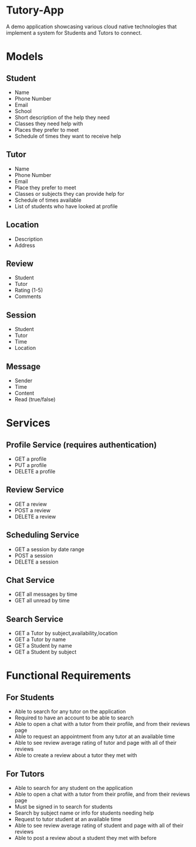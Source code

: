 # Tutory-App

A demo application showcasing various cloud native technologies that implement a system for Students and Tutors to connect.

# Models

## Student

* Name
* Phone Number
* Email
* School
* Short description of the help they need
* Classes they need help with
* Places they prefer to meet
* Schedule of times they want to receive help

## Tutor

* Name
* Phone Number
* Email
* Place they prefer to meet
* Classes or subjects they can provide help for
* Schedule of times available
* List of students who have looked at profile

## Location

* Description
* Address

## Review

* Student
* Tutor
* Rating (1-5)
* Comments

## Session

* Student
* Tutor
* Time
* Location

## Message

* Sender
* Time
* Content
* Read (true/false)

# Services

## Profile Service (requires authentication)

* GET a profile
* PUT a profile
* DELETE a profile

## Review Service

* GET a review
* POST a review
* DELETE a review

## Scheduling Service

* GET a session by date range
* POST a session
* DELETE a session

## Chat Service

* GET all messages by time
* GET all unread by time

## Search Service

* GET a Tutor by subject,availability,location
* GET a Tutor by name
* GET a Student by name
* GET a Student by subject

# Functional Requirements

## For Students

* Able to search for any tutor on the application
* Required to have an account to be able to search
* Able to open a chat with a tutor from their profile, and from their reviews page
* Able to request an appointment from any tutor at an available time
* Able to see review average rating of tutor and page with all of their reviews
* Able to create a review about a tutor they met with


## For Tutors

* Able to search for any student on the application
* Able to open a chat with a tutor from their profile, and from their reviews page
* Must be signed in to search for students
* Search by subject name or info for students needing help
* Request to tutor student at an available time
* Able to see review average rating of student and page with all of their reviews
* Able to post a review about a student they met with before
